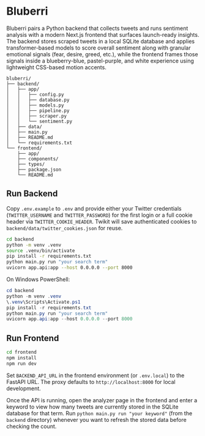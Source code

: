 # Bluberri

Bluberri pairs a Python backend that collects tweets and runs sentiment analysis with a modern Next.js frontend that surfaces launch-ready insights. The backend stores scraped tweets in a local SQLite database and applies transformer-based models to score overall sentiment along with granular emotional signals (fear, desire, greed, etc.), while the frontend frames those signals inside a blueberry-blue, pastel-purple, and white experience using lightweight CSS-based motion accents.

```
bluberri/
├── backend/
│   ├── app/
│   │   ├── config.py
│   │   ├── database.py
│   │   ├── models.py
│   │   ├── pipeline.py
│   │   ├── scraper.py
│   │   └── sentiment.py
│   ├── data/
│   ├── main.py
│   ├── README.md
│   └── requirements.txt
└── frontend/
	├── app/
	├── components/
	├── types/
	├── package.json
	└── README.md
```

## Run Backend

Copy `.env.example` to `.env` and provide either your Twitter credentials (`TWITTER_USERNAME` and `TWITTER_PASSWORD`) for the first login or a full cookie header via `TWITTER_COOKIE_HEADER`. Twikit will save authenticated cookies to `backend/data/twitter_cookies.json` for reuse.

```bash
cd backend
python -m venv .venv
source .venv/bin/activate
pip install -r requirements.txt
python main.py run "your search term"
uvicorn app.api:app --host 0.0.0.0 --port 8000
```

On Windows PowerShell:

```powershell
cd backend
python -m venv .venv
\.venv\Scripts\Activate.ps1
pip install -r requirements.txt
python main.py run "your search term"
uvicorn app.api:app --host 0.0.0.0 --port 8000
```

## Run Frontend

```bash
cd frontend
npm install
npm run dev
```

Set `BACKEND_API_URL` in the frontend environment (or `.env.local`) to the FastAPI URL. The proxy defaults to `http://localhost:8000` for local development.

Once the API is running, open the analyzer page in the frontend and enter a keyword to view how many tweets are currently stored in the SQLite database for that term. Run `python main.py run "your keyword"` (from the `backend` directory) whenever you want to refresh the stored data before checking the count.


